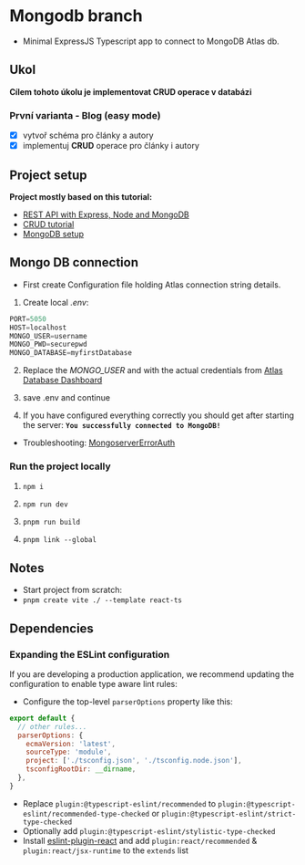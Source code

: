 # Mongodb branch
- Minimal ExpressJS Typescript app to connect to MongoDB Atlas db.

## Ukol

__Cílem tohoto úkolu je implementovat CRUD operace v databázi__

### První varianta - Blog (easy mode)

- [x] vytvoř schéma pro články a autory
- [x] implementuj **CRUD** operace pro články i autory

## Project setup

__Project mostly based on this tutorial:__

- [REST API with Express, Node and MongoDB](https://www.mongodb.com/languages/express-mongodb-rest-api-tutorial) 
- [CRUD tutorial](https://www.mongodb.com/developer/languages/javascript/node-crud-tutorial/)
- [MongoDB setup](https://medium.com/@rachealkuranchie/how-to-build-a-crud-api-with-express-js-and-typescript-21c7c66e5296)


## Mongo DB connection

- First create Configuration file holding Atlas connection string details.
1. Create local *.env*:

```javascript
PORT=5050
HOST=localhost
MONGO_USER=username
MONGO_PWD=securepwd
MONGO_DATABASE=myfirstDatabase
```

2.  Replace the *MONGO_USER* and *<password>* with the actual credentials from [Atlas Database Dashboard](https://cloud.mongodb.com/v2)

3. save .env and continue
4. If you have configured everything correctly you should get after starting the server:
__``You successfully connected to MongoDB!``__

- Troubleshooting:
[MongoserverErrorAuth](https://dev.to/shafia/how-to-fix-the-error-mongoservererror-bad-auth-authentication-failed-5b58)

### Run the project locally

1. ``npm i``

2. ``npm run dev``

3. ``pnpm run build``

4. ``pnpm link --global``

## Notes

- Start project from scratch: 
- ```pnpm create vite ./ --template react-ts```

## Dependencies

### Expanding the ESLint configuration

If you are developing a production application, we recommend updating the configuration to enable type aware lint rules:

- Configure the top-level `parserOptions` property like this:

```js
export default {
  // other rules...
  parserOptions: {
    ecmaVersion: 'latest',
    sourceType: 'module',
    project: ['./tsconfig.json', './tsconfig.node.json'],
    tsconfigRootDir: __dirname,
  },
}
```

- Replace `plugin:@typescript-eslint/recommended` to `plugin:@typescript-eslint/recommended-type-checked` or `plugin:@typescript-eslint/strict-type-checked`
- Optionally add `plugin:@typescript-eslint/stylistic-type-checked`
- Install [eslint-plugin-react](https://github.com/jsx-eslint/eslint-plugin-react) and add `plugin:react/recommended` & `plugin:react/jsx-runtime` to the `extends` list
